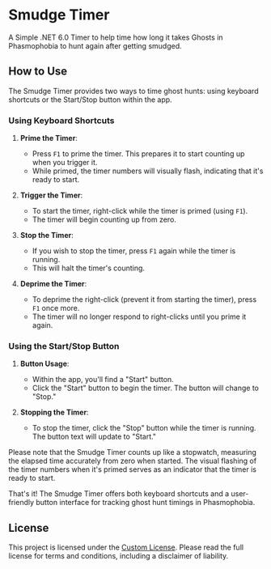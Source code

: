 # Smudge Timer

A Simple .NET 6.0 Timer to help time how long it takes Ghosts in Phasmophobia to hunt again after getting smudged.

## How to Use

The Smudge Timer provides two ways to time ghost hunts: using keyboard shortcuts or the Start/Stop button within the app.

### Using Keyboard Shortcuts

1. **Prime the Timer**:
   - Press `F1` to prime the timer. This prepares it to start counting up when you trigger it.
   - While primed, the timer numbers will visually flash, indicating that it's ready to start.

2. **Trigger the Timer**:
   - To start the timer, right-click while the timer is primed (using `F1`).
   - The timer will begin counting up from zero.

3. **Stop the Timer**:
   - If you wish to stop the timer, press `F1` again while the timer is running.
   - This will halt the timer's counting.

4. **Deprime the Timer**:
   - To deprime the right-click (prevent it from starting the timer), press `F1` once more.
   - The timer will no longer respond to right-clicks until you prime it again.

### Using the Start/Stop Button

1. **Button Usage**:
   - Within the app, you'll find a "Start" button.
   - Click the "Start" button to begin the timer. The button will change to "Stop."

2. **Stopping the Timer**:
   - To stop the timer, click the "Stop" button while the timer is running. The button text will update to "Start."

Please note that the Smudge Timer counts up like a stopwatch, measuring the elapsed time accurately from zero when started. The visual flashing of the timer numbers when it's primed serves as an indicator that the timer is ready to start.

That's it! The Smudge Timer offers both keyboard shortcuts and a user-friendly button interface for tracking ghost hunt timings in Phasmophobia.

## License

This project is licensed under the [Custom License](LICENSE.txt). Please read the full license for terms and conditions, including a disclaimer of liability.